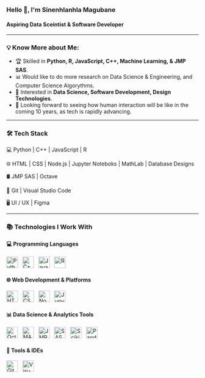 ### Hello 👋, I'm Sinenhlanhla Magubane

#### Aspiring Data Sceintist & Software Developer 
_____
### 💡 Know More about Me:
* 🏆 Skilled in **Python, R, JavaScript, C++, Machine Learning, & JMP SAS**.
* 📊 Would like to do more research on Data Science & Engineering, and Computer Science Algorythms.
* 🎨 Interested in **Data Science, Software Development, Design Technologies**.
* 🤝 Looking forward to seeing how human interaction will be like in the coming 10 years, as tech is rapidly advancing.

___
### 🛠 Tech Stack

💻 Python | C++ | JavaScript | R 

🌐 HTML | CSS | Node.js | Jupyter Noteboks | MathLab | Database Designs

🛢 JMP SAS | Octave

🔧 Git | Visual Studio Code

🖥 UI / UX | Figma 

_____
### 📚 Technologies I Work With


#### 💻 Programming Languages
[<img src="https://img.icons8.com/color/48/python.png" alt="Python" width="30"/>](https://www.python.org)
&nbsp;
[<img src="https://img.icons8.com/color/48/c-plus-plus-logo.png" alt="C++" width="30"/>](https://isocpp.org)
&nbsp;
[<img src="https://img.icons8.com/color/48/javascript--v1.png" alt="JavaScript" width="30"/>](https://developer.mozilla.org/en-US/docs/Web/JavaScript)
&nbsp;
[<img src="https://img.icons8.com/external-becris-flat-becris/48/external-r-programming-becris-flat-becris.png" alt="R" width="30"/>](https://www.r-project.org)


#### 🌐 Web Development & Platforms
[<img src="https://img.icons8.com/color/48/html-5--v1.png" alt="HTML5" width="30"/>](https://developer.mozilla.org/en-US/docs/Web/HTML)
&nbsp;
[<img src="https://img.icons8.com/color/48/css3.png" alt="CSS3" width="30"/>](https://developer.mozilla.org/en-US/docs/Web/CSS)
&nbsp;
[<img src="https://img.icons8.com/fluency/48/node-js.png" alt="Node.js" width="30"/>](https://nodejs.org)
&nbsp;
[<img src="https://img.icons8.com/ios-filled/50/jupyter.png" alt="Jupyter Notebook" width="30"/>](https://jupyter.org)

#### 📊 Data Science & Analytics Tools
[<img src="https://icons.iconarchive.com/icons/papirus-team/papirus-apps/128/octave-icon.png" alt="Octave" width="30"/>](https://www.gnu.org/software/octave/)
&nbsp;
[<img src="https://upload.wikimedia.org/wikipedia/commons/0/0c/Matlab_Logo.png" alt="MATLAB" width="30"/>](https://www.mathworks.com/products/matlab.html)
&nbsp;
[<img src="https://upload.wikimedia.org/wikipedia/en/thumb/e/e9/JMP_logo.svg/1200px-JMP_logo.svg.png" alt="JMP" width="30"/>](https://www.jmp.com/)
&nbsp;
[<img src="https://upload.wikimedia.org/wikipedia/commons/thumb/5/53/SAS_Logo.svg/1200px-SAS_Logo.svg.png" alt="SAS" width="30"/>](https://www.sas.com/)
&nbsp;
[<img src="https://scikit-learn.org/stable/_static/scikit-learn-logo-small.png" alt="Scikit-Learn" width="30"/>](https://scikit-learn.org)
&nbsp;
[<img src="https://img.icons8.com/color/48/pandas.png" alt="Pandas" width="30"/>](https://pandas.pydata.org)

#### 🔧 Tools & IDEs
[<img src="https://img.icons8.com/color/48/git.png" alt="Git" width="30"/>](https://git-scm.com)
&nbsp;
[<img src="https://img.icons8.com/fluent/48/visual-studio-code-2019.png" alt="Visual Studio Code" width="30"/>](https://code.visualstudio.com)
